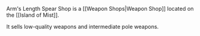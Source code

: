 Arm's Length Spear Shop is a [[Weapon Shops|Weapon Shop]] located on the [[Island of Mist]].

It sells low-quality weapons and intermediate pole weapons.

